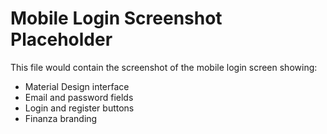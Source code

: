 # Mobile Login Screenshot Placeholder
This file would contain the screenshot of the mobile login screen showing:
- Material Design interface
- Email and password fields
- Login and register buttons
- Finanza branding
